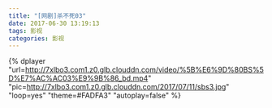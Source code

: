 ```yaml
---
title: "[网剧]杀不死03"
date: 2017-06-30 13:19:13
tags: 影视
categories: 影视
---
```


<!-- more -->  
  
{% dplayer "url=http://7xlbo3.com1.z0.glb.clouddn.com/video/%5B%E6%9D%80BS%5D%E7%AC%AC03%E9%9B%86_bd.mp4" "pic=http://7xlbo3.com1.z0.glb.clouddn.com/2017/07/11/sbs3.jpg" "loop=yes" "theme=#FADFA3" "autoplay=false"  %}  
